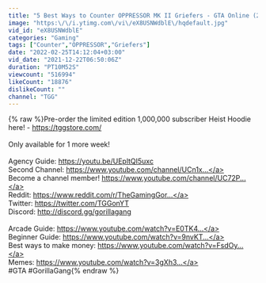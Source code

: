 ```yaml
---
title: "5 Best Ways to Counter OPPRESSOR MK II Griefers - GTA Online (2022)"
image: "https:\/\/i.ytimg.com\/vi\/eX8USNWdblE\/hqdefault.jpg"
vid_id: "eX8USNWdblE"
categories: "Gaming"
tags: ["Counter","OPPRESSOR","Griefers"]
date: "2022-02-25T14:12:04+03:00"
vid_date: "2021-12-22T06:50:06Z"
duration: "PT10M52S"
viewcount: "516994"
likeCount: "18876"
dislikeCount: ""
channel: "TGG"
---
```

{% raw %}Pre-order the limited edition 1,000,000 subscriber Heist Hoodie here! - <a rel="nofollow" target="blank" href="https://tggstore.com/">https://tggstore.com/</a><br /><br />Only available for 1 more week!<br /><br />Agency Guide: <a rel="nofollow" target="blank" href="https://youtu.be/UEpltQI5uxc">https://youtu.be/UEpltQI5uxc</a><br />Second Channel: <a rel="nofollow" target="blank" href="https://www.youtube.com/channel/UCn1x...">https://www.youtube.com/channel/UCn1x...</a><br />Become a channel member! <a rel="nofollow" target="blank" href="https://www.youtube.com/channel/UC72P...">https://www.youtube.com/channel/UC72P...</a><br />Reddit: <a rel="nofollow" target="blank" href="https://www.reddit.com/r/TheGamingGor...">https://www.reddit.com/r/TheGamingGor...</a><br />Twitter: <a rel="nofollow" target="blank" href="https://twitter.com/TGGonYT">https://twitter.com/TGGonYT</a><br />Discord: <a rel="nofollow" target="blank" href="http://discord.gg/gorillagang">http://discord.gg/gorillagang</a><br /><br />Arcade Guide: <a rel="nofollow" target="blank" href="https://www.youtube.com/watch?v=E0TK4...">https://www.youtube.com/watch?v=E0TK4...</a><br />Beginner Guide: <a rel="nofollow" target="blank" href="https://www.youtube.com/watch?v=9nvKT...">https://www.youtube.com/watch?v=9nvKT...</a><br />Best ways to make money: <a rel="nofollow" target="blank" href="https://www.youtube.com/watch?v=FsdOy...">https://www.youtube.com/watch?v=FsdOy...</a><br />Memes: <a rel="nofollow" target="blank" href="https://www.youtube.com/watch?v=3gXh3...">https://www.youtube.com/watch?v=3gXh3...</a><br />#GTA #GorillaGang{% endraw %}
